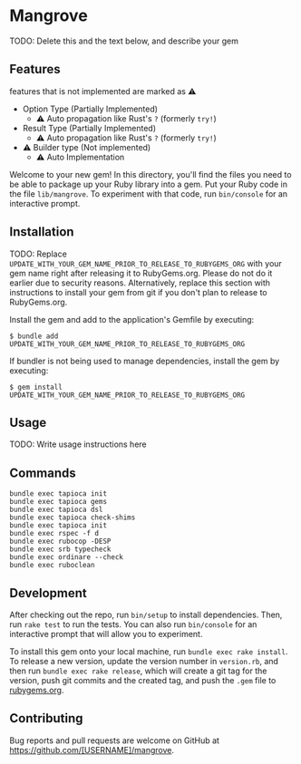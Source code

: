 # Mangrove

TODO: Delete this and the text below, and describe your gem

## Features
features that is not implemented are marked as :warning:

- Option Type (Partially Implemented)
  - :warning: Auto propagation like Rust's `?` (formerly `try!`)
- Result Type (Partially Implemented)
  - :warning: Auto propagation like Rust's `?` (formerly `try!`)
- :warning: Builder type (Not implemented)
  - :warning: Auto Implementation

Welcome to your new gem! In this directory, you'll find the files you need to be able to package up your Ruby library into a gem. Put your Ruby code in the file `lib/mangrove`. To experiment with that code, run `bin/console` for an interactive prompt.

## Installation

TODO: Replace `UPDATE_WITH_YOUR_GEM_NAME_PRIOR_TO_RELEASE_TO_RUBYGEMS_ORG` with your gem name right after releasing it to RubyGems.org. Please do not do it earlier due to security reasons. Alternatively, replace this section with instructions to install your gem from git if you don't plan to release to RubyGems.org.

Install the gem and add to the application's Gemfile by executing:

    $ bundle add UPDATE_WITH_YOUR_GEM_NAME_PRIOR_TO_RELEASE_TO_RUBYGEMS_ORG

If bundler is not being used to manage dependencies, install the gem by executing:

    $ gem install UPDATE_WITH_YOUR_GEM_NAME_PRIOR_TO_RELEASE_TO_RUBYGEMS_ORG

## Usage

TODO: Write usage instructions here

## Commands
```
bundle exec tapioca init
bundle exec tapioca gems
bundle exec tapioca dsl
bundle exec tapioca check-shims
bundle exec tapioca init
bundle exec rspec -f d
bundle exec rubocop -DESP
bundle exec srb typecheck
bundle exec ordinare --check
bundle exec ruboclean
```

## Development

After checking out the repo, run `bin/setup` to install dependencies. Then, run `rake test` to run the tests. You can also run `bin/console` for an interactive prompt that will allow you to experiment.

To install this gem onto your local machine, run `bundle exec rake install`. To release a new version, update the version number in `version.rb`, and then run `bundle exec rake release`, which will create a git tag for the version, push git commits and the created tag, and push the `.gem` file to [rubygems.org](https://rubygems.org).

## Contributing

Bug reports and pull requests are welcome on GitHub at https://github.com/[USERNAME]/mangrove.
